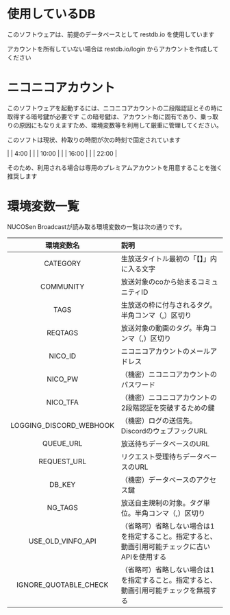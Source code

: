 # 使用しているDB
このソフトウェアは、前提のデータベースとして restdb.io を使用しています

アカウントを所有していない場合は restdb.io/login からアカウントを作成してください
# ニコニコアカウント
このソフトウェアを起動するには、ニコニコアカウントの二段階認証とその時に取得する暗号鍵が必要です
この暗号鍵は、アカウント毎に固有であり、乗っ取りの原因にもなりえますため、環境変数等を利用して厳重に管理してください。

このソフトは現状、枠取りの時間が次の時刻で固定されています

| | 4:00 |
| | 10:00 |
| | 16:00 |
| | 22:00 |

そのため、利用される場合は専用のプレミアムアカウントを用意することを強く推奨します
# 環境変数一覧
NUCOSen Broadcastが読み取る環境変数の一覧は次の通りです。

| 環境変数名 | 説明 |
| :--: | :-- |
| CATEGORY | 生放送タイトル最初の「【】」内に入る文字 |
| COMMUNITY | 放送対象のcoから始まるコミュニティID |
| TAGS | 生放送の枠に付与されるタグ。半角コンマ（,）区切り |
| REQTAGS | 放送対象の動画のタグ。半角コンマ（,）区切り |
| NICO_ID | ニコニコアカウントのメールアドレス |
| NICO_PW | （機密）ニコニコアカウントのパスワード |
| NICO_TFA | （機密）ニコニコアカウントの2段階認証を突破するための鍵 |
| LOGGING_DISCORD_WEBHOOK | （機密）ログの送信先。DiscordのウェブフックURL |
| QUEUE_URL | 放送待ちデータベースのURL |
| REQUEST_URL | リクエスト受理待ちデータベースのURL |
| DB_KEY | （機密）データベースのアクセス鍵 |
| NG_TAGS | 放送自主規制の対象。タグ単位。半角コンマ（,）区切り |
| USE_OLD_VINFO_API | （省略可）省略しない場合は1を指定すること。指定すると、動画引用可能チェックに古いAPIを使用する |
| IGNORE_QUOTABLE_CHECK | （省略可）省略しない場合は1を指定すること。指定すると、動画引用可能チェックを無視する |

